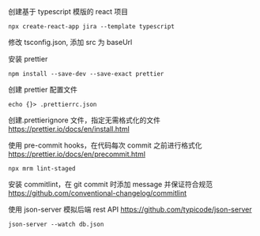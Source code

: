 创建基于 typescript 模版的 react 项目

```
npx create-react-app jira --template typescript
```

修改 tsconfig.json, 添加 src 为 baseUrl

安装 prettier

```
npm install --save-dev --save-exact prettier
```

创建 prettier 配置文件

```
echo {}> .prettierrc.json
```

创建.prettierignore 文件，指定无需格式化的文件
https://prettier.io/docs/en/install.html

使用 pre-commit hooks，在代码每次 commit 之前进行格式化
https://prettier.io/docs/en/precommit.html

```
npx mrm lint-staged
```

安装 commitlint，在 git commit 时添加 message 并保证符合规范
https://github.com/conventional-changelog/commitlint

使用 json-server 模拟后端 rest API
https://github.com/typicode/json-server

```
json-server --watch db.json
```
